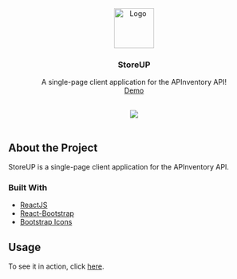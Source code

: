 <div align="center">
  <a href="https://github.com/alecntan/storeUp/">
    <img src="https://user-images.githubusercontent.com/31383469/156870978-5208f2eb-024d-4aaf-8335-49eebc7811c2.png" alt="Logo" height="80">
  </a>

  <h3 align="center">StoreUP</h3>

  <p align="center">
    A single-page client application for the APInventory API!
    <br />
    <a href="https://apinventory.alectan.dev/storeup/">Demo</a>
  </p>
</div>
<br />
<div align="center">
  <img src="https://user-images.githubusercontent.com/31383469/156871418-2c1193e2-c8bf-43e5-95db-4848408596dd.gif" />
</div>
<br />

## About the Project

StoreUP is a single-page client application for the APInventory API.

### Built With
<ul>
  <li><a href="https://reactjs.org/">ReactJS</a></li>
  <li><a href="https://react-bootstrap.github.io/">React-Bootstrap</a></li>
  <li><a href="https://www.npmjs.com/package/react-bootstrap-icons">Bootstrap Icons</a></li>
</ul>

## Usage
To see it in action, click [here](https://apinventory.alectan.dev/storeup/).
